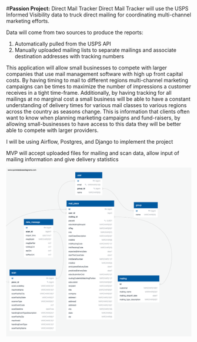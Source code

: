 #**Passion Project:** Direct Mail Tracker
Direct Mail Tracker will use the USPS Informed Visibility data to truck direct mailing for coordinating multi-channel marketing efforts.

Data will come from two sources to produce the reports:

1. Automatically pulled from the USPS API
2. Manually uploaded mailing lists to separate mailings and associate destination addresses with tracking numbers

This application will allow small businesses to compete with larger companies that use mail management software with high up front capital costs. By having timing to mail to different regions multi-channel marketing campaigns can be times to maximize the number of impressions a customer receives in a tight time-frame. Additionally, by having tracking for all mailings at no marginal cost a small business will be able to have a constant understanding of delivery times for various mail classes to various regions across the country as seasons change. This is information that clients often want to know when planning marketing campaigns and fund-raisers, by allowing small-businesses to have access to this data they will be better able to compete with larger providers.

I will be using Airflow, Postgres, and Django to implement the project

MVP will accept uploaded files for mailing and scan data, allow input of mailing information and give delivery statistics

![](QuickDBD-export.png)

